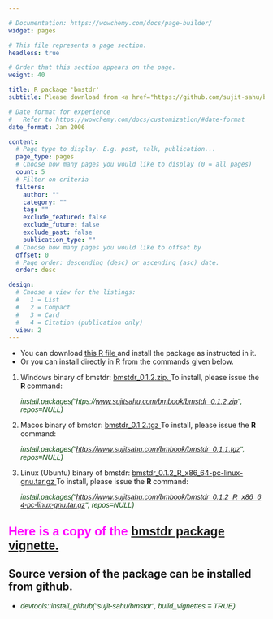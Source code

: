 ```yaml
---

# Documentation: https://wowchemy.com/docs/page-builder/
widget: pages

# This file represents a page section.
headless: true

# Order that this section appears on the page.
weight: 40

title: R package 'bmstdr'
subtitle: Please download from <a href="https://github.com/sujit-sahu/bmstdr/"> github.  </a>

# Date format for experience
#   Refer to https://wowchemy.com/docs/customization/#date-format
date_format: Jan 2006

content:
  # Page type to display. E.g. post, talk, publication...
  page_type: pages
  # Choose how many pages you would like to display (0 = all pages)
  count: 5
  # Filter on criteria
  filters:
    author: ""
    category: ""
    tag: ""
    exclude_featured: false
    exclude_future: false
    exclude_past: false
    publication_type: ""
  # Choose how many pages you would like to offset by
  offset: 0
  # Page order: descending (desc) or ascending (asc) date.
  order: desc

design:
  # Choose a view for the listings:
  #   1 = List
  #   2 = Compact
  #   3 = Card
  #   4 = Citation (publication only)
  view: 2
---
```



<ul>
<li> You can download <a href="/bmbook/install-bmstdr.R"> this R file </a> and install the package as instructed in it.
<li> Or you can install directly  in R from the commands given  below.
</ul> 

<ol>
<li> Windows binary of bmstdr:   <a href="/bmbook/bmstdr_0.1.2.zip">  bmstdr_0.1.2.zip. </a> To install, please issue the <b> R </b> command:



<i> <font color="#0f4a12" face="arial"> install.packages("htps://www.sujitsahu.com/bmbook/bmstdr_0.1.2.zip", repos=NULL)
</font>
</i>

<li> Macos binary of bmstdr:  <a href="https://www.sujitsahu.com/bmbook/bmstdr_0.1.2.tgz">  bmstdr_0.1.2.tgz </a> To install, please issue the <b> R </b>  command:

<i><font color="#0f4a12" face="arial"> install.packages("https://www.sujitsahu.com/bmbook/bmstdr_0.1.1.tgz", repos=NULL)</font>
</i>

<li> Linux (Ubuntu) binary of bmstdr:
<a href="bmstdr_0.1.1_R_x86_64-pc-linux-gnu.tar.gz"> bmstdr_0.1.2_R_x86_64-pc-linux-gnu.tar.gz  </a>To install, please issue the <b> R </b>  command:

<i> <font color="#0f4a12" face="arial">install.packages("https://www.sujitsahu.com/bmbook/bmstdr_0.1.2_R_x86_64-pc-linux-gnu.tar.gz", repos=NULL)</font>
</i>
</ol>


<h2>
<font color="#FF00FF" face="arial" size="5"> Here is a copy of the   <a href="/bmbook/bmstdr-vig_version.html"> bmstdr package vignette.</a> </font>
</h2>



<h2>
 Source version of the package can be installed from github. 
</h2>

<ul>
<li> <i><font color="#0f4a12" face="arial"> devtools::install_github("sujit-sahu/bmstdr", build_vignettes = TRUE)</font> </i>


